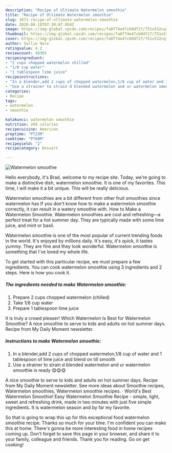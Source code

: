 ```yaml
---
description: "Recipe of Ultimate Watermelon smoothie"
title: "Recipe of Ultimate Watermelon smoothie"
slug: 3671-recipe-of-ultimate-watermelon-smoothie
date: 2020-08-10T07:30:07.054Z
image: https://img-global.cpcdn.com/recipes/fa0f74e47cb0df27/751x532cq70/watermelon-smoothie-recipe-main-photo.jpg
thumbnail: https://img-global.cpcdn.com/recipes/fa0f74e47cb0df27/751x532cq70/watermelon-smoothie-recipe-main-photo.jpg
cover: https://img-global.cpcdn.com/recipes/fa0f74e47cb0df27/751x532cq70/watermelon-smoothie-recipe-main-photo.jpg
author: Sallie Hale
ratingvalue: 4.2
reviewcount: 48365
recipeingredient:
- "2 cups chopped watermelon chilled"
- "1/8 cup water"
- "1 tablespoon lime juice"
recipeinstructions:
- "In a blender,add 2 cups of chopped watermelon,1/8 cup of water and 1 tablespoon of lime juice and blend on till smooth"
- "Use a strainer to strain d blended watermelon and ur watermelon smoothie is ready 😋😋😋"
categories:
- Recipe
tags:
- watermelon
- smoothie

katakunci: watermelon smoothie 
nutrition: 269 calories
recipecuisine: American
preptime: "PT23M"
cooktime: "PT60M"
recipeyield: "2"
recipecategory: Dessert

---
```



![Watermelon smoothie](https://img-global.cpcdn.com/recipes/fa0f74e47cb0df27/751x532cq70/watermelon-smoothie-recipe-main-photo.jpg)

Hello everybody, it's Brad, welcome to my recipe site. Today, we're going to make a distinctive dish, watermelon smoothie. It is one of my favorites. This time, I will make it a bit unique. This will be really delicious.

Watermelon smoothies are a bit different from other fruit smoothies since watermelon has If you don&#39;t know how to make a watermelon smoothie correctly, it can result in a watery smoothie with. How to Make a Watermelon Smoothie. Watermelon smoothies are cool and refreshing—a perfect treat for a hot summer day. They are typically made with some lime juice, and mint or basil.

Watermelon smoothie is one of the most popular of current trending foods in the world. It's enjoyed by millions daily. It's easy, it's quick, it tastes yummy. They are fine and they look wonderful. Watermelon smoothie is something that I've loved my whole life.


To get started with this particular recipe, we must prepare a few ingredients. You can cook watermelon smoothie using 3 ingredients and 2 steps. Here is how you cook it.

<!--inarticleads1-->

##### The ingredients needed to make Watermelon smoothie:

1. Prepare 2 cups chopped watermelon (chilled)
1. Take 1/8 cup water
1. Prepare 1 tablespoon lime juice


It is truly a crowd pleaser! Which Watermelon Is Best for Watermelon Smoothie? A nice smoothie to serve to kids and adults on hot summer days. Recipe from My Daily Moment newsletter. 

<!--inarticleads2-->

##### Instructions to make Watermelon smoothie:

1. In a blender,add 2 cups of chopped watermelon,1/8 cup of water and 1 tablespoon of lime juice and blend on till smooth
1. Use a strainer to strain d blended watermelon and ur watermelon smoothie is ready 😋😋😋


A nice smoothie to serve to kids and adults on hot summer days. Recipe from My Daily Moment newsletter. See more ideas about Smoothie recipes, Watermelon smoothies, Watermelon smoothie recipes. · World&#39;s Best Watermelon Smoothie! Easy Watermelon Smoothie Recipe - simple, light, sweet and refreshing drink, made in two minutes with just five simple ingredients. It is watermelon season and by far my favorite. 

So that is going to wrap this up for this exceptional food watermelon smoothie recipe. Thanks so much for your time. I'm confident you can make this at home. There's gonna be more interesting food in home recipes coming up. Don't forget to save this page in your browser, and share it to your family, colleague and friends. Thank you for reading. Go on get cooking!
